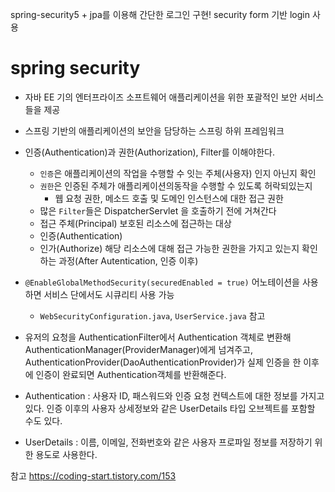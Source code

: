 spring-security5 + jpa를 이용해 간단한 로그인 구현! security form 기반 login 사용 

# spring security
  - 자바 EE 기의 엔터프라이즈 소프트웨어 애플리케이션을 위한 포괄적인 보안 서비스들을 제공
  - 스프링 기반의 애플리케이션의 보안을 담당하는 스프링 하위 프레임워크
  - 인증(Authentication)과 권한(Authorization), Filter를 이해야한다.
    + ```인증```은 애플리케이션의 작업을 수행할 수 잇는 주체(사용자) 인지 아닌지 확인
    + ```권한```은 인증된 주체가 애플리케이션의동작을 수행할 수 있도록 허락되있는지   
      * 웹 요청 권한, 메소드 호출 및 도메인 인스턴스에 대한 접근 권한
    + 많은 ```Filter```들은 DispatcherServlet 을 호출하기 전에 거쳐간다 
    + 접근 주체(Principal) 보호된 리소스에 접근하는 대상
    + 인증(Authentication)
    + 인가(Authorize) 해당 리소스에 대해 접근 가능한 권한을 가지고 있는지 확인하는 과정(After Autentication, 인증 이후)
    
  - ```@EnableGlobalMethodSecurity(securedEnabled = true)``` 어노테이션을 사용하면 서비스 단에서도 시큐리티 사용 가능
    + ```WebSecurityConfiguration.java```, ```UserService.java``` 참고 
    
        
- 유저의 요청을 AuthenticationFilter에서 Authentication 객체로 변환해 AuthenticationManager(ProviderManager)에게 넘겨주고, AuthenticationProvider(DaoAuthenticationProvider)가 실제 인증을 한 이후에 인증이 완료되면 Authentication객체를 반환해준다.
- Authentication : 사용자 ID, 패스워드와 인증 요청 컨텍스트에 대한 정보를 가지고 있다. 인증 이후의 사용자 상세정보와 같은 UserDetails 타입 오브젝트를 포함할 수도 있다. 
- UserDetails : 이름, 이메일, 전화번호와 같은 사용자 프로파일 정보를 저장하기 위한 용도로 사용한다.


        
참고
https://coding-start.tistory.com/153        